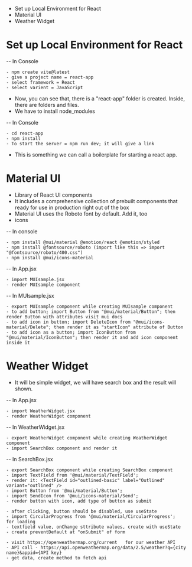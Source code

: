 - Set up Local Environment for React
- Material UI
- Weather Widget


# Set up Local Environment for React

-- In Console

    - npm create vite@latest
    - give a project name = react-app
    - select framework = React
    - select varient = JavaScript

- Now, you can see that, there is a "react-app" folder is created. Inside, there are folders and files.
- We have to install node_modules

-- In Console

    - cd react-app
    - npm install
    - To start the server = npm run dev; it will give a link

- This is something we can call a boilerplate for starting a react app.


# Material UI

- Library of React UI components
- It includes a comprehensive collection of prebuilt components that ready for use in production right out of the box
- Material UI uses the Roboto font by default. Add it, too
- icons

-- In console

    - npm install @mui/material @emotion/react @emotion/styled
    - npm install @fontsource/roboto (import like this => import "@fontsource/roboto/400.css")
    - npm install @mui/icons-material


-- In App.jsx

    - import MUIsample.jsx
    - render MUIsample component

-- In MUIsample.jsx

    - export MUIsample component while creating MUIsample component
    - to add button; import Button from "@mui/material/Button"; then render Button with attributes visit mui docs
    - to add icon in button; import DeleteIcon from "@mui/icons-material/Delete"; then render it as "startIcon" attribute of Button
    - to add icon as a button; import IconButton from "@mui/material/IconButton"; then render it and add icon component inside it


# Weather Widget

- It will be simple widget, we will have search box and the result will shown.

-- In App.jsx

    - import WeatherWidget.jsx
    - render WeatherWidget component

-- In WeatherWidget.jsx

    - export WeatherWidget component while creating WeatherWidget component
    - import SearchBox component and render it

-- In SearchBox.jsx

    - export SearchBox component while creating SearchBox component
    - import TextField from '@mui/material/TextField';
    - render it: <TextField id="outlined-basic" label="Outlined" variant="outlined" />
    - import Button from '@mui/material/Button';
    - import SendIcon from '@mui/icons-material/Send';
    - render button with icon, add type of button as submit

    - after clicking, button should be disabled, use useState
    - import CircularProgress from '@mui/material/CircularProgress';    for loading
    - textfield value, onChange sttribute values, create with useState
    - create preventDefault at "onSubmit" of form

    - visit https://openweathermap.org/current   for our weather API
    - API call - https://api.openweathermap.org/data/2.5/weather?q={city name}&appid={API key}
    - get data, create method to fetch api